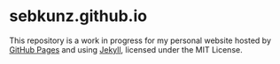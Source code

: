 # sebkunz.github.io
This repository is a work in progress for my personal website hosted by [GitHub Pages](https://pages.github.com) and using [Jekyll](https://jekyllrb.com), licensed under the MIT License.
